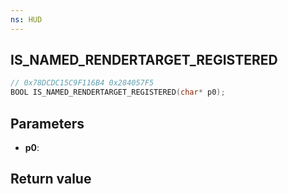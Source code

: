 ```yaml
---
ns: HUD
---
```

## IS_NAMED_RENDERTARGET_REGISTERED

```c
// 0x78DCDC15C9F116B4 0x284057F5
BOOL IS_NAMED_RENDERTARGET_REGISTERED(char* p0);
```


## Parameters
* **p0**: 

## Return value
